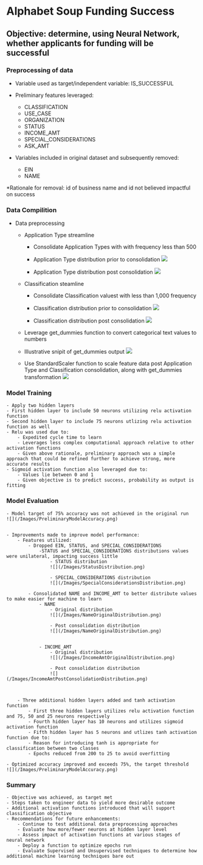 # Alphabet Soup Funding Success

## Objective: determine, using Neural Network, whether applicants for funding will be successful

### Preprocessing of data
- Variable used as target/independent variable: IS_SUCCESSFUL
- Preliminary features leveraged:
    - CLASSIFICATION
    - USE_CASE
    - ORGANIZATION
    - STATUS
    - INCOME_AMT
    - SPECIAL_CONSIDERATIONS
    - ASK_AMT
    
- Variables included in original dataset and subsequently removed:
    - EIN
    - NAME

*Rationale for removal: id of business name and id not believed impactful on success

### Data Compilition
- Data preprocessing
    - Application Type streamline
        - Consolidate Application Types with with frequency less than 500
        - Application Type distribution prior to consolidation
        ![](/Images/ApplicationTypeOriginal.png)

        - Application Type distribution post consolidation
        ![](/Images/ApplicationTypePreprocessing.png)


    - Classification steamline
        - Consolidate Classification valuest with less than 1,000 frequency
        - Classification distribution prior to consolidation
        ![](/Images/ClassificationOriginal.png)


        - Classification distribution post consolidation
        ![](/Images/ClassificationPreprocessing.png)


    - Leverage get_dummies function to convert categorical text values to numbers
    - Illustrative snipit of get_dummies output
    ![](/Images/get_dummies_output.png)


    - Use StandardScaler function to scale feature data post Application Type and Classification consolidation, along with get_dummies transformation
    ![](/Images/get_dummies_output.png)


### Model Training
    - Apply two hidden layers
    - First hidden layer to include 50 neurons utilizing relu activation function
    - Second hidden layer to include 75 neurons utlizing relu activation function as well
    - Relu was used due to:
        - Expedited cycle time to learn
        - Leverages less complex computational approach relative to other activation functions
        - Given above rationale, preliminary approach was a simple approach that could be refined further to achieve strong, more accurate results
    - Sigmoid activation function also leveraged due to:
        - Values lie between 0 and 1
        - Given objective is to predict success, probability as output is fitting

### Model Evaluation
    - Model target of 75% accuracy was not achieved in the original run
    ![](/Images/PreliminaryModelAccuracy.png)


    - Improvements made to improve model performance:
        - Features utilized:
            - Dropped EIN, STATUS, and SPECIAL_CONSIDERATIONS
                -STATUS and SPECIAL_CONSIDERATIONS distributions values were unilateral, impacting success little
                    - STATUS distribution
                    ![](/Images/StatusDistribution.png)

                    - SPECIAL_CONSIDERATIONS distribution
                    ![](/Images/SpecialConsiderationsDistribution.png)

            - Consolidated NAME and INCOME_AMT to better distribute values to make easier for machine to learn
                - NAME
                    - Original distribution
                    ![](/Images/NameOriginalDistribution.png)

                    - Post consolidation distribution
                    ![](/Images/NameOriginalDistribution.png)


                - INCOME_AMT
                    - Original distribution
                    ![](/Images/IncomeAmtOriginalDistribution.png)

                    - Post consolidation distribution
                    ![](/Images/IncomeAmtPostConsolidationDistribution.png)



        - Three additional hidden layers added and tanh activation function
            - First three hidden layers utilizes relu activation function and 75, 50 and 25 neurons respectively
            - Fourth hidden layer has 10 neurons and utilizes sigmoid activation function
            - Fifth hidden layer has 5 neurons and utlizes tanh activation function due to:
            - Reason for introducing tanh is appropriate for classification between two classes
            - Epochs reduced from 200 to 25 to avoid overfitting

    - Optimized accuracy improved and exceeds 75%, the target threshold
    ![](/Images/PreliminaryModelAccuracy.png)

    

 ### Summary
    - Objective was achieved, as target met
    - Steps taken to engineer data to yield more desirable outcome
    - Additional activation functions introduced that will support classification objective   
    - Recommendations for future enhancements:
        - Continue to test additional data preprocessing approaches
        - Evaluate how more/fewer neurons at hidden layer level
        - Assess impact of activation functions at various stages of neural network
        - Deploy a function to optimize epochs run
        - Evaluate Supervised and Unsupervised techniques to determine how additional machine learning techniques bare out